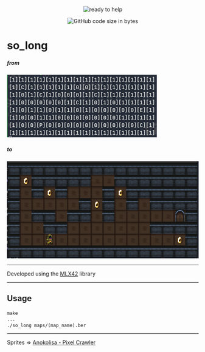 
<p align="center">
  <img src="https://github.com/pibouill/42-project-badges/blob/main/badges/so_longn.png" alt="ready to help"/>
</p>

<p align="center">
	<img alt="GitHub code size in bytes" src="https://img.shields.io/github/languages/code-size/pibouill/so_long">
</p>

# so_long

##### from
![map_array](ressources/map_array.png)

##### to
![so_long](ressources/so_long.png)

---

Developed using the [MLX42](https://github.com/codam-coding-college/MLX42) library

---

## Usage

```
make
...
./so_long maps/(map_name).ber
```

---

Sprites => [Anokolisa - Pixel Crawler](https://anokolisa.itch.io/dungeon-crawler-pixel-art-asset-pack)
